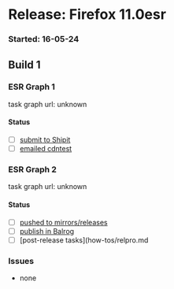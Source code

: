 # Release: Firefox 11.0esr

### Started: 16-05-24

## Build 1

### ESR Graph 1
task graph url: unknown

#### Status
- [ ] [submit to Shipit](https://wiki.mozilla.org/Release:Release_Automation_on_Mercurial:Starting_a_Release#Submit_to_Ship_It)
- [ ] [emailed cdntest](how-tos/relpro.md)

### ESR Graph 2
task graph url: unknown

#### Status
- [ ] [pushed to mirrors/releases](how-tos/relpro.md)
- [ ] [publish in Balrog](how-tos/relpro.md)
- [ ] [post-release tasks](how-tos/relpro.md

### Issues
- none


